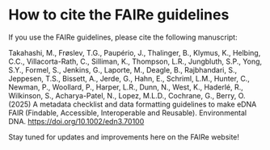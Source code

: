 # How to cite the FAIRe guidelines

If you use the FAIRe guidelines, please cite the following manuscript:

Takahashi, M., Frøslev, T.G., Paupério, J., Thalinger, B., Klymus, K., Helbing, C.C., Villacorta-Rath, C., Silliman, K., Thompson, L.R., Jungbluth, S.P., Yong, S.Y., Formel, S., Jenkins, G., Laporte, M., Deagle, B., Rajbhandari, S., Jeppesen, T.S., Bissett, A., Jerde, G., Hahn, E., Schriml, L.M., Hunter, C., Newman, P., Woollard, P., Harper, L.R., Dunn, N., West, K., Haderlé, R., Wilkinson, S., Acharya-Patel, N., Lopez, M.L.D., Cochrane, G., Berry, O. (2025) A metadata checklist and data formatting guidelines to make eDNA FAIR (Findable, Accessible, Interoperable and Reusable). Environmental DNA. <https://doi.org/10.1002/edn3.70100>

Stay tuned for updates and improvements here on the FAIRe website!
